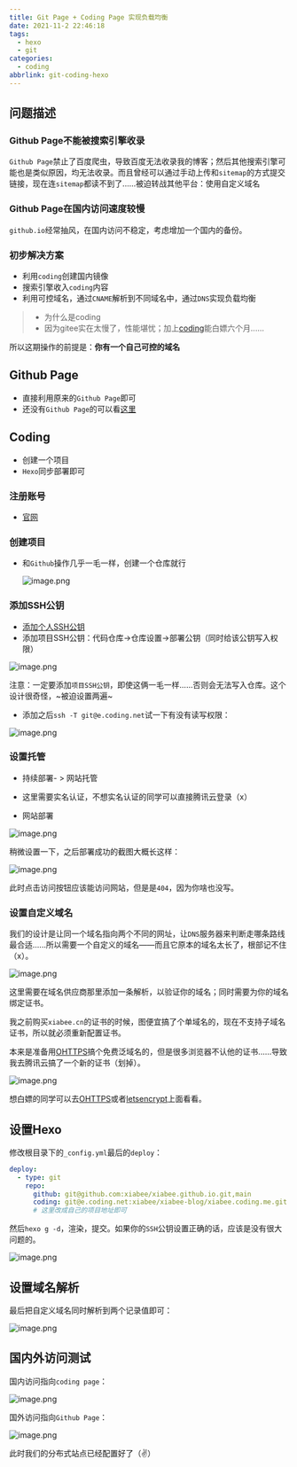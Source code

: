 ```yaml
---
title: Git Page + Coding Page 实现负载均衡
date: 2021-11-2 22:46:18
tags:  
  - hexo
  - git
categories:
  - coding
abbrlink: git-coding-hexo
---
```




## 问题描述

### Github Page不能被搜索引擎收录

`Github Page`禁止了百度爬虫，导致百度无法收录我的博客；然后其他搜索引擎可能也是类似原因，均无法收录。而且曾经可以通过手动上传和`sitemap`的方式提交链接，现在连`sitemap`都读不到了......被迫转战其他平台：使用自定义域名



### Github Page在国内访问速度较慢

`github.io`经常抽风，在国内访问不稳定，考虑增加一个国内的备份。



### 初步解决方案

* 利用`coding`创建国内镜像
* 搜索引擎收入`coding`内容
* 利用可控域名，通过`CNAME`解析到不同域名中，通过`DNS`实现负载均衡

> * 为什么是coding
> * 因为gitee实在太慢了，性能堪忧；加上[coding](https://help.coding.net/docs/pages/price.html)能白嫖六个月......



所以这期操作的前提是：**你有一个自己可控的域名**



## Github Page

* 直接利用原来的`Github Page`即可
* 还没有`Github Page`的可以看[这里](https://blog.xiabee.cn/posts/hexo-git-setup/)



## Coding

* 创建一个项目
* `Hexo`同步部署即可



### 注册账号

* [官网](https://coding.net/)



### 创建项目

* 和`Github`操作几乎一毛一样，创建一个仓库就行

  ![image.png](https://tva1.sinaimg.cn/large/0084b03xly1gw18swxy1kj30qf0fftc8.jpg)



### 添加SSH公钥

* [添加个人SSH公钥](https://help.coding.net/docs/project-settings/features/ssh.html)
* 添加项目SSH公钥：代码仓库->仓库设置->部署公钥（同时给该公钥写入权限）

![image.png](https://tva1.sinaimg.cn/large/0084b03xly1gw18vu6zkpj31g80l248m.jpg)

注意：一定要添加`项目SSH公钥`，即使这俩一毛一样......否则会无法写入仓库。这个设计很奇怪，~被迫设置两遍~



* 添加之后`ssh -T git@e.coding.net`试一下有没有读写权限：

![image.png](https://tva1.sinaimg.cn/large/0084b03xly1gw1901txagj30py06nn2l.jpg)



### 设置托管

* 持续部署- > 网站托管
* 这里需要实名认证，不想实名认证的同学可以直接腾讯云登录（x）

* 网站部署

![image.png](https://tva1.sinaimg.cn/large/0084b03xly1gw1xk5mfv7j31hc0n41kx.jpg)



稍微设置一下，之后部署成功的截图大概长这样：

![image.png](https://tva1.sinaimg.cn/large/0084b03xly1gw18y6sgrrj30ru0mkjwd.jpg)

此时点击访问按钮应该能访问网站，但是是`404`，因为你啥也没写。



### 设置自定义域名

我们的设计是让同一个域名指向两个不同的网址，让`DNS`服务器来判断走哪条路线最合适......所以需要一个自定义的域名——而且它原本的域名太长了，根部记不住（x）。



![image.png](https://tva1.sinaimg.cn/large/0084b03xly1gw1xleyvztj31hc0n4k4w.jpg)

这里需要在域名供应商那里添加一条解析，以验证你的域名；同时需要为你的域名绑定证书。

我之前购买`xiabee.cn`的证书的时候，图便宜搞了个单域名的，现在不支持子域名证书，所以就必须重新配置证书。



本来是准备用[OHTTPS](https://ohttps.com/guide/createcertificate)搞个免费泛域名的，但是很多浏览器不认他的证书......导致我去腾讯云搞了一个新的证书（划掉）。

![image.png](https://tva1.sinaimg.cn/large/0084b03xly1gw1xwuzu72j311e07ltck.jpg)

想白嫖的同学可以去[OHTTPS](https://ohttps.com/guide/createcertificate)或者[letsencrypt](https://letsencrypt.org/)上面看看。



## 设置Hexo

修改根目录下的`_config.yml`最后的`deploy`：

```yml
deploy:
  - type: git
    repo: 
      github: git@github.com:xiabee/xiabee.github.io.git,main
      coding: git@e.coding.net:xiabee/xiabee-blog/xiabee.coding.me.git
      # 这里改成自己的项目地址即可
```



然后`hexo g -d`，渲染，提交。如果你的`SSH`公钥设置正确的话，应该是没有很大问题的。

![image.png](https://tva1.sinaimg.cn/large/0084b03xly1gw1xxmmpa0j30yf0m5dx3.jpg)



## 设置域名解析

最后把自定义域名同时解析到两个记录值即可：

![image.png](https://tva1.sinaimg.cn/large/0084b03xly1gw1xz4983aj30kg031jry.jpg)



## 国内外访问测试

国内访问指向`coding page`：

![image.png](https://tva1.sinaimg.cn/large/0084b03xly1gw1y9u3pagj30js05i77q.jpg)



国外访问指向`Github Page`：

![image.png](https://tva1.sinaimg.cn/large/0084b03xly1gw1y8qwz28j30ib05bn0b.jpg)



此时我们的分布式站点已经配置好了（✌）
